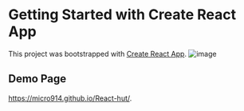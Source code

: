 # Getting Started with Create React App

This project was bootstrapped with [Create React App](https://github.com/facebook/create-react-app).
![image](https://user-images.githubusercontent.com/75957513/142551609-27512fd4-3dd7-4c43-bf07-fc4fcce2a7c1.png)


## Demo Page

https://micro914.github.io/React-hut/.
